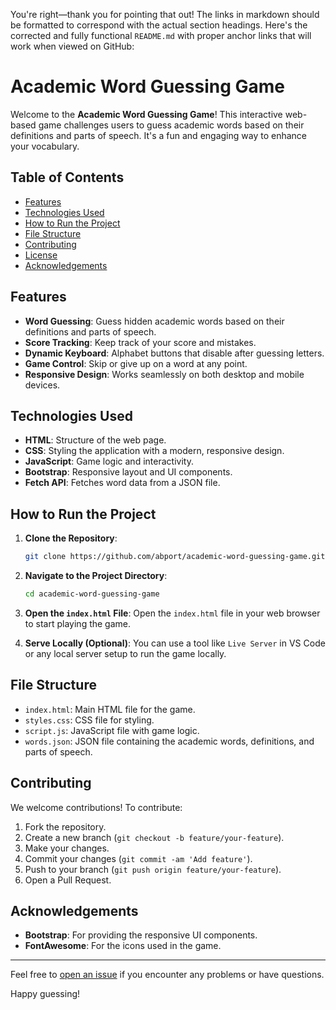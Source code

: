 You're right—thank you for pointing that out! The links in markdown should be formatted to correspond with the actual section headings. Here's the corrected and fully functional `README.md` with proper anchor links that will work when viewed on GitHub:

# Academic Word Guessing Game

Welcome to the **Academic Word Guessing Game**! This interactive web-based game challenges users to guess academic words based on their definitions and parts of speech. It's a fun and engaging way to enhance your vocabulary.

## Table of Contents

- [Features](#features)
- [Technologies Used](#technologies-used)
- [How to Run the Project](#how-to-run-the-project)
- [File Structure](#file-structure)
- [Contributing](#contributing)
- [License](#license)
- [Acknowledgements](#acknowledgements)

## Features

- **Word Guessing**: Guess hidden academic words based on their definitions and parts of speech.
- **Score Tracking**: Keep track of your score and mistakes.
- **Dynamic Keyboard**: Alphabet buttons that disable after guessing letters.
- **Game Control**: Skip or give up on a word at any point.
- **Responsive Design**: Works seamlessly on both desktop and mobile devices.

## Technologies Used

- **HTML**: Structure of the web page.
- **CSS**: Styling the application with a modern, responsive design.
- **JavaScript**: Game logic and interactivity.
- **Bootstrap**: Responsive layout and UI components.
- **Fetch API**: Fetches word data from a JSON file.

## How to Run the Project

1. **Clone the Repository**:
   ```bash
   git clone https://github.com/abport/academic-word-guessing-game.git
   ```

2. **Navigate to the Project Directory**:
   ```bash
   cd academic-word-guessing-game
   ```

3. **Open the `index.html` File**:
   Open the `index.html` file in your web browser to start playing the game.

4. **Serve Locally (Optional)**:
   You can use a tool like `Live Server` in VS Code or any local server setup to run the game locally.

## File Structure

- `index.html`: Main HTML file for the game.
- `styles.css`: CSS file for styling.
- `script.js`: JavaScript file with game logic.
- `words.json`: JSON file containing the academic words, definitions, and parts of speech.

## Contributing

We welcome contributions! To contribute:

1. Fork the repository.
2. Create a new branch (`git checkout -b feature/your-feature`).
3. Make your changes.
4. Commit your changes (`git commit -am 'Add feature'`).
5. Push to your branch (`git push origin feature/your-feature`).
6. Open a Pull Request.



## Acknowledgements

- **Bootstrap**: For providing the responsive UI components.
- **FontAwesome**: For the icons used in the game.

---

Feel free to [open an issue](https://github.com/abport/academic-word-guessing-game/issues) if you encounter any problems or have questions.

Happy guessing!

